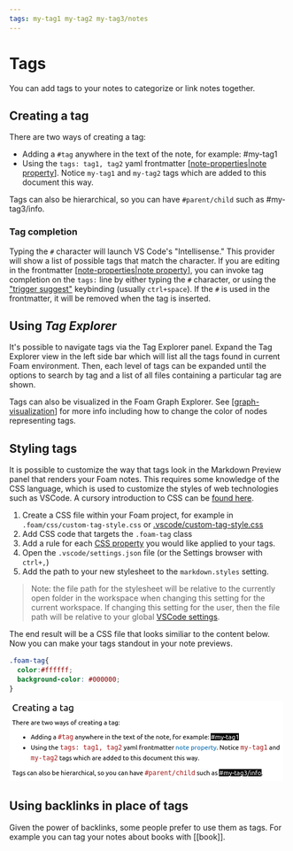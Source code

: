 ```yaml
---
tags: my-tag1 my-tag2 my-tag3/notes
---
```


# Tags

You can add tags to your notes to categorize or link notes together.

## Creating a tag

There are two ways of creating a tag:

- Adding a `#tag` anywhere in the text of the note, for example: #my-tag1
- Using the `tags: tag1, tag2` yaml frontmatter [[note-properties|note property]]. Notice `my-tag1` and `my-tag2` tags which are added to this document this way.

Tags can also be hierarchical, so you can have `#parent/child` such as #my-tag3/info.

### Tag completion

Typing the `#` character will launch VS Code's "Intellisense." This provider will show a list of possible tags that match the character. If you are editing in the frontmatter [[note-properties|note property]], you can invoke tag completion on the `tags:` line by either typing the `#` character, or using the ["trigger suggest"](https://code.visualstudio.com/docs/editor/intellisense) keybinding (usually `ctrl+space`). If the `#` is used in the frontmatter, it will be removed when the tag is inserted.

## Using *Tag Explorer*

It's possible to navigate tags via the Tag Explorer panel. Expand the Tag Explorer view in the left side bar which will list all the tags found in current Foam environment. Then, each level of tags can be expanded until the options to search by tag and a list of all files containing a particular tag are shown.

Tags can also be visualized in the Foam Graph Explorer. See [[graph-visualization]] for more info including how to change the color of nodes representing tags.

## Styling tags

It is possible to customize the way that tags look in the Markdown Preview panel that renders your Foam notes. This requires some knowledge of the CSS language, which is used to customize the styles of web technologies such as VSCode. A cursory introduction to CSS can be [found here](https://www.freecodecamp.org/news/get-started-with-css-in-5-minutes-e0804813fc3e/).

1. Create a CSS file within your Foam project, for example in `.foam/css/custom-tag-style.css` or [.vscode/custom-tag-style.css](../../.vscode/custom-tag-style.css)
2. Add CSS code that targets the `.foam-tag` class
3. Add a rule for each [CSS property](https://www.w3schools.com/cssref/index.php) you would like applied to your tags.
4. Open the `.vscode/settings.json` file (or the Settings browser with `ctrl+,`)
5. Add the path to your new stylesheet to the `markdown.styles` setting.

> Note: the file path for the stylesheet will be relative to the currently open folder in the workspace when changing this setting for the current workspace. If changing this setting for the user, then the file path will be relative to your global [VSCode settings](https://code.visualstudio.com/docs/getstarted/settings).

The end result will be a CSS file that looks similiar to the content below. Now you can make your tags standout in your note previews.

```css
.foam-tag{
  color:#ffffff;
  background-color: #000000;
}
```

![custom tag style demo](../../assets/images/custom-tag-style.png)

## Using backlinks in place of tags

Given the power of backlinks, some people prefer to use them as tags.
For example you can tag your notes about books with [[book]].

[note-properties|note property]: note-properties.md "Note Properties"
[graph-visualization]: graph-visualization.md "Graph Visualization"